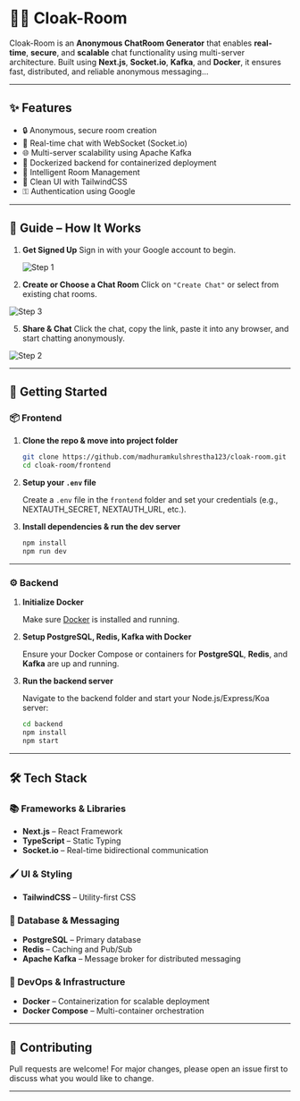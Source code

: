 # 🕵️‍♂️ Cloak-Room

Cloak-Room is an **Anonymous ChatRoom Generator** that enables **real-time**, **secure**, and **scalable** chat functionality using multi-server architecture. Built using **Next.js**, **Socket.io**, **Kafka**, and **Docker**, it ensures fast, distributed, and reliable anonymous messaging...

---

## ✨ Features

* 🔒 Anonymous, secure room creation
* 💬 Real-time chat with WebSocket (Socket.io)
* 🌐 Multi-server scalability using Apache Kafka
* 🚀 Dockerized backend for containerized deployment
* 🧠 Intelligent Room Management
* 🎨 Clean UI with TailwindCSS
* ⚿ Authentication using Google

---

## 🧽 Guide – How It Works

1. **Get Signed Up**
   Sign in with your Google account to begin.
   
   ![Step 1](https://github.com/user-attachments/assets/e65df86c-a420-4550-aeb8-202d532a827e)


3. **Create or Choose a Chat Room**
   Click on `"Create Chat"` or select from existing chat rooms.
   
![Step 3](https://github.com/user-attachments/assets/b57154e3-a1e9-47de-bdca-f4575954e48f)

5. **Share & Chat**
   Click the chat, copy the link, paste it into any browser, and start chatting anonymously.
   
![Step 2](https://github.com/user-attachments/assets/a6eae40d-ca3d-4d24-b61e-23e59c2535c4)

---

## 🚀 Getting Started

### 📦 Frontend

1. **Clone the repo & move into project folder**

   ```bash
   git clone https://github.com/madhuramkulshrestha123/cloak-room.git
   cd cloak-room/frontend
   ```

2. **Setup your `.env` file**

   Create a `.env` file in the `frontend` folder and set your credentials (e.g., NEXTAUTH\_SECRET, NEXTAUTH\_URL, etc.).

3. **Install dependencies & run the dev server**

   ```bash
   npm install
   npm run dev
   ```

---

### ⚙️ Backend

1. **Initialize Docker**

   Make sure [Docker](https://www.docker.com/products/docker-desktop) is installed and running.

2. **Setup PostgreSQL, Redis, Kafka with Docker**

   Ensure your Docker Compose or containers for **PostgreSQL**, **Redis**, and **Kafka** are up and running.

3. **Run the backend server**

   Navigate to the backend folder and start your Node.js/Express/Koa server:

   ```bash
   cd backend
   npm install
   npm start
   ```

---

## 🛠️ Tech Stack

### 📚 Frameworks & Libraries

* **Next.js** – React Framework
* **TypeScript** – Static Typing
* **Socket.io** – Real-time bidirectional communication

### 🖌️ UI & Styling

* **TailwindCSS** – Utility-first CSS

### 📃 Database & Messaging

* **PostgreSQL** – Primary database
* **Redis** – Caching and Pub/Sub
* **Apache Kafka** – Message broker for distributed messaging

### 🐳 DevOps & Infrastructure

* **Docker** – Containerization for scalable deployment
* **Docker Compose** – Multi-container orchestration

---

## 🤝 Contributing

Pull requests are welcome! For major changes, please open an issue first to discuss what you would like to change.

---
